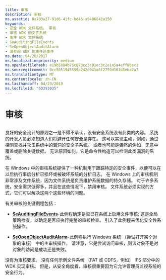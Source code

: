 ```yaml
---
title: 审核
description: 审核
ms.assetid: 0a703a27-91d6-41fc-bd46-a9486842a150
keywords:
- 安全 WDK 文件系统、 审核
- 审核 WDK 的文件系统
- 事件 WDK 文件系统
- SeAuditingFileEvents
- SeOpenObjectAuditAlarm
- 请参阅 WDK 的事件还事件
ms.date: 04/20/2017
ms.localizationpriority: medium
ms.openlocfilehash: e19b5884b76c873cc3c81ec3c2e1a5a4eff8bec1
ms.sourcegitcommit: 0cc5051945559a242d941a6f2799d161d8eba2a7
ms.translationtype: MT
ms.contentlocale: zh-CN
ms.lasthandoff: 04/23/2019
ms.locfileid: "63393035"
---
```

# <a name="auditing"></a>审核


## <span id="ddk_auditing_if"></span><span id="DDK_AUDITING_IF"></span>


良好的安全设计的原则之一是不得不承认，没有安全系统没有此类的内容。 系统的开发人员必须知道人们将避开任何安全是存在。 这可以实现主动，例如，通过探测查找并攻击系统中的漏洞的安全子系统。 或者也可能是偶然的例如，无意中覆盖或删除关键数据。 无论原因如何，它是命令性构造可以检测此类漏洞的系统。

在 Windows 中的审核系统提供了一种机制用于跟踪特定的安全事件，以便可以在以后执行事后分析已损坏或被破坏系统的分析日志。 在 Windows 上的审核机制非常涉及文件系统，因为文件系统是负责维护系统数据的持久存储。 对于许多系统，安全需求低得多，并且在这些情况下，禁用审核。 文件系统必须实现的方式，它们可以解决这两个这些环境的问题。

有关审核的关键例程包括：

-   [**SeAuditingFileEvents**](https://msdn.microsoft.com/library/windows/hardware/ff554770)-此例程确定是否已在系统上启用文件审核; 这是全局策略检查，以确定是否应执行完整的审核检查。 引入了此例程来优化安全性系统操作。

-   [**SeOpenObjectAuditAlarm**](https://msdn.microsoft.com/library/windows/hardware/ff556682)-此例程执行 Windows 系统 （尝试打开某个对象的审核） 中的主审核操作。 请注意，它是尝试访问审核，则该对象不是对对象的访问是成功还是失败。

没有为审核要求。 没有任何示例文件系统 （FAT 或 CDFS，例如） IFS 部分中的 WDK 实现审核。 但是，从安全角度看，审核很重要因为它允许管理员监视系统的安全行为。

 

 




